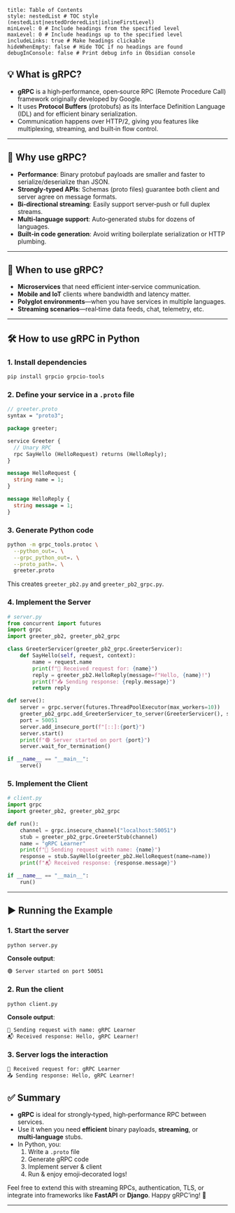 ```table-of-contents
title: Table of Contents 
style: nestedList # TOC style (nestedList|nestedOrderedList|inlineFirstLevel)
minLevel: 0 # Include headings from the specified level
maxLevel: 0 # Include headings up to the specified level
includeLinks: true # Make headings clickable
hideWhenEmpty: false # Hide TOC if no headings are found
debugInConsole: false # Print debug info in Obsidian console
```
## 💡 What is gRPC?

- **gRPC** is a high‑performance, open‑source RPC (Remote Procedure Call) framework originally developed by Google.    
- It uses **Protocol Buffers** (protobufs) as its Interface Definition Language (IDL) and for efficient binary serialization.
- Communication happens over HTTP/2, giving you features like multiplexing, streaming, and built‑in flow control.
---
## 🤔 Why use gRPC?

- **Performance**: Binary protobuf payloads are smaller and faster to serialize/deserialize than JSON.
- **Strongly‑typed APIs**: Schemas (proto files) guarantee both client and server agree on message formats.
- **Bi‑directional streaming**: Easily support server‐push or full duplex streams.
- **Multi‑language support**: Auto‑generated stubs for dozens of languages.
- **Built‑in code generation**: Avoid writing boilerplate serialization or HTTP plumbing.
---
## 📆 When to use gRPC?

- **Microservices** that need efficient inter‐service communication.
- **Mobile and IoT** clients where bandwidth and latency matter.
- **Polyglot environments**—when you have services in multiple languages.
- **Streaming scenarios**—real‑time data feeds, chat, telemetry, etc.
---
## 🛠️ How to use gRPC in Python

### 1. Install dependencies
```bash
pip install grpcio grpcio-tools
```
### 2. Define your service in a `.proto` file
```proto
// greeter.proto
syntax = "proto3";

package greeter;

service Greeter {
  // Unary RPC
  rpc SayHello (HelloRequest) returns (HelloReply);
}

message HelloRequest {
  string name = 1;
}

message HelloReply {
  string message = 1;
}
```
### 3. Generate Python code
```bash
python -m grpc_tools.protoc \
  --python_out=. \
  --grpc_python_out=. \
  --proto_path=. \
  greeter.proto
```
This creates `greeter_pb2.py` and `greeter_pb2_grpc.py`.
### 4. Implement the Server
```python
# server.py
from concurrent import futures
import grpc
import greeter_pb2, greeter_pb2_grpc

class GreeterServicer(greeter_pb2_grpc.GreeterServicer):
    def SayHello(self, request, context):
        name = request.name
        print(f"📩 Received request for: {name}")
        reply = greeter_pb2.HelloReply(message=f"Hello, {name}!")
        print(f"📤 Sending response: {reply.message}")
        return reply

def serve():
    server = grpc.server(futures.ThreadPoolExecutor(max_workers=10))
    greeter_pb2_grpc.add_GreeterServicer_to_server(GreeterServicer(), server)
    port = 50051
    server.add_insecure_port(f"[::]:{port}")
    server.start()
    print(f"🟢 Server started on port {port}")
    server.wait_for_termination()

if __name__ == "__main__":
    serve()
```
### 5. Implement the Client
```python
# client.py
import grpc
import greeter_pb2, greeter_pb2_grpc

def run():
    channel = grpc.insecure_channel("localhost:50051")
    stub = greeter_pb2_grpc.GreeterStub(channel)
    name = "gRPC Learner"
    print(f"📨 Sending request with name: {name}")
    response = stub.SayHello(greeter_pb2.HelloRequest(name=name))
    print(f"📬 Received response: {response.message}")

if __name__ == "__main__":
    run()
```
---
## ▶️ Running the Example

### 1. Start the server
```bash
python server.py
```
**Console output**:
```bash
🟢 Server started on port 50051
```
### 2. Run the client
```bash
python client.py
```
**Console output**:
```bash
📨 Sending request with name: gRPC Learner
📬 Received response: Hello, gRPC Learner!
```
### 3. Server logs the interaction
```bash
📩 Received request for: gRPC Learner
📤 Sending response: Hello, gRPC Learner!
```
## ✅ Summary

- **gRPC** is ideal for strongly‑typed, high‑performance RPC between services.
- Use it when you need **efficient** binary payloads, **streaming**, or **multi‑language** stubs.
- In Python, you:
    1. Write a `.proto` file
    2. Generate gRPC code
    3. Implement server & client
    4. Run & enjoy emoji‑decorated logs!

Feel free to extend this with streaming RPCs, authentication, TLS, or integrate into frameworks like **FastAPI** or **Django**. Happy gRPC’ing! 🚀

---

